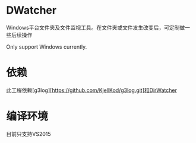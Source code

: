 # DWatcher
Windows平台文件夹及文件监视工具。在文件夹或文件发生改变后，可定制做一些后续操作

Only support Windows currently.

# 依赖
此工程依赖[g3log][https://github.com/KjellKod/g3log.git]和DirWatcher

# 编译环境
目前只支持VS2015